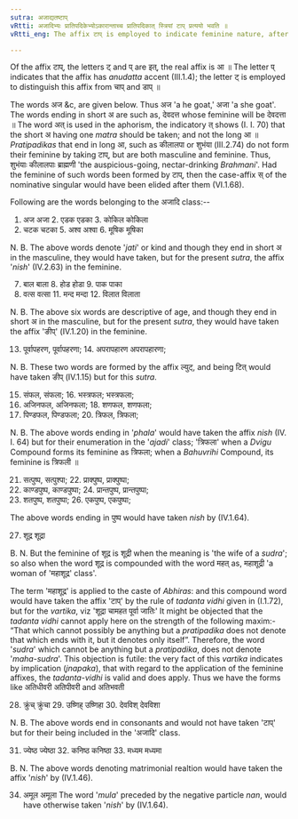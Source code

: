 ```yaml
---
sutra: अजाद्यतष्टाप्
vRtti: अजादिभ्यः प्रातिपदिकेभ्योऽकारान्ताच्च प्रातिपदिकात् स्त्रियां टाप् प्रत्ययो भवति ॥
vRtti_eng: The affix टाप् is employed to indicate feminine nature, after the Nominal-stem '_aja_' &c, and after the stems ending in short अ ॥

---
```

Of the affix टाप्, the letters ट् and प् are इत्, the real affix is आ ॥ The letter प् indicates that the affix has _anudatta_ accent (III.1.4); the letter ट् is employed to distinguish this affix from चाप् and डाप् ॥

The words अज &c, are given below. Thus अज 'a he goat,' अजा 'a she goat'. The words ending in short अ are such as, देवदत्त whose feminine will be देवदत्ता ॥ The word अत् is used in the aphorism, the indicatory त् shows (I. I. 70) that the short अ having one _matra_ should be taken; and not the long आ ॥ _Pratipadikas_ that end in long आ, such as कीलालपा or शुभंया (III.2.74) do not form their feminine by taking टाप्, but are both masculine and feminine. Thus, शुभंयाः कीलालपाः ब्राह्मणी 'the auspicious-going, nectar-drinking _Brahmani_'. Had the feminine of such words been formed by टाप्, then the case-affix स् of the nominative singular would have been elided after them (VI.1.68).

Following are the words belonging to the अजादि class:--

1. अज अजा 2. एडक एडका 3. कोकिल कोकिला
4. चटक चटका 5. अश्व अश्वा 6. मूषिक मूषिका

N. B. The above words denote '_jati_' or kind and though they end in short अ in the masculine, they would have taken, but for the present _sutra_, the affix '_nish_' (IV.2.63) in the feminine.

7. बाल बाला 8. होड होडा 9. पाक पाका
10. वत्स वत्सा 11. मन्द मन्दा 12. विलात विलाता

N. B. The above six words are descriptive of age, and though they end in short अ in the masculine, but for the present _sutra_, they would have taken the affix 'ङीप्' (IV.1.20) in the feminine.

13. पूर्वापहरण, पूर्वापहरणा; 14. अपरापहारण अपरापहारणा;

N. B. These two words are formed by the affix ल्युट्, and being टित् would have taken ङीप् (IV.1.15) but for this _sutra_.

15. संफल,  संफला;  16. भस्त्रफल; भस्त्रफला;
17. अजिनफल, अजिनफला; 18. शणफल, शणफला;
19. पिण्डफल, पिण्डफला; 20. त्रिफल, त्रिफला;

N. B. The above words ending in '_phala_' would have taken the affix _nish_ (IV. I. 64) but for their enumeration in the '_ajadi_' class; 'त्रिफला' when a _Dvigu_ Compound forms its feminine as त्रिफला; when a _Bahuvrihi_ Compound, its feminine is त्रिफली ॥

21. सत्पुष्प, सत्पुश्पा; 22. प्राक्पुष्प, प्राक्पुष्पा;
23. काण्डपुष्प, काण्डपुष्पा; 24. प्रान्तपुष्प, प्रान्तपुष्पा;
25. शतपुष्प, शतपुष्पा; 26. एकपुष्प, एकपुष्पा;

The above words ending in पुष्प would have taken _nish_ by (IV.1.64).

27. शूद्र शूद्रा

B. N. But the feminine of शूद्र is शूद्री when the meaning is 'the wife of a _sudra_'; so also when the word शूद्र is compounded with the word महत् as, महाशूद्री 'a woman of 'महाशूद्र' class'.

The term 'महाशूद्र' is applied to the caste of _Abhiras_: and this compound word would have taken the affix 'टाप्' by the rule of _tadanta_ _vidhi_ given in (I.1.72), but for the _vartika_, viz 'शूद्रा चामहत पूर्वा जातिः' It might be objected that the _tadanta_ _vidhi_ cannot apply here on the strength of the following maxim:- “That which cannot possibly be anything but a _pratipadika_ does not denote that which ends with it, but it denotes only itself”. Therefore, the word '_sudra_' which cannot be anything but a _pratipadika_, does not denote '_maha_-_sudra_'. This objection is futile: the very fact of this _vartika_ indicates by implication (_jnapaka_), that with regard to the application of the feminine affixes, the _tadanta_-_vidhi_ is valid and does apply. Thus we have the forms like अतिधीवरी अतिपीवरी and अतिभवती

28. क्रुंच् क्रुंचा 29. उष्णिह् उष्णिहा 30. देवविश् देवविशा  

N. B. The above words end in consonants and would not have taken 'टाप्' but for their being included in the 'अजादि' class.

31. ज्येष्ठ ज्येष्ठा 32. कनिष्ठ कनिष्ठा 33. मध्यम मध्यमा

B. N. The above words denoting matrimonial realtion would have taken the affix '_nish_' by (IV.1.46).

34. अमूल अमूला The word '_mula_' preceded by the negative particle _nan_, would have otherwise taken '_nish_' by (IV.1.64).